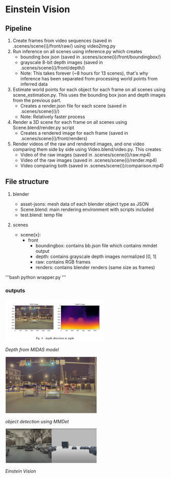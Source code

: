 # Einstein Vision

## Pipeline
1. Create frames from video sequences (saved in .scenes/scene{i}/front/raw/) using video2img.py
2. Run inference on all scenes using inference.py which creates
    - bounding box json (saved in .scenes/scene{i}/front/boundingbox/) 
    - grayscale 8-bit depth images (saved in .scenes/scene{i}/front/depth/)
    - Note: This takes forever (~8 hours for 13 scenes), that's why inference has been separated from processing world points from inferred data
3. Estimate world points for each object for each frame on all scenes using scene_estimation.py. This uses the bounding box json and depth images from the previous part.
    - Creates a render.json file for each scene (saved in .scenes/scene{i}/) 
    - Note: Relatively faster process
4. Render a 3D scene for each frame on all scenes using Scene.blend/render.py script
    - Creates a rendered image for each frame (saved in .scenes/scene{i}/front/renders)
5. Render videos of the raw and rendered images, and one video comparing them side by side using Video.blend/video.py. This creates
    - Video of the raw images (saved in .scenes/scene{i}/raw.mp4)
    - Video of the raw images (saved in .scenes/scene{i}/render.mp4)
    - Video comparing both (saved in .scenes/scene{i}/comparison.mp4)


## File structure
1. blender
    - asset-jsons: mesh data of each blender object type as JSON
    - Scene.blend: main rendering environment with scripts included
    - test.blend: temp file

2. scenes
    - scene{x}:
        - front
            - boundingbox: contains bb.json file which contains mmdet output
            - depth: contains grayscale depth images normalized [0, 1]
            - raw: contains RGB frames
            - renders: contains blender renders (same size as frames)

'''bash
python wrapper.py
'''

### outputs

![Image 1](outputs/depth.png)

*Depth from MIDAS model*


![Image 2](outputs/boundingbox.png)

*object detection using MMDet*


![Image 3](outputs/output.png)

*Einstein Vision*
    
